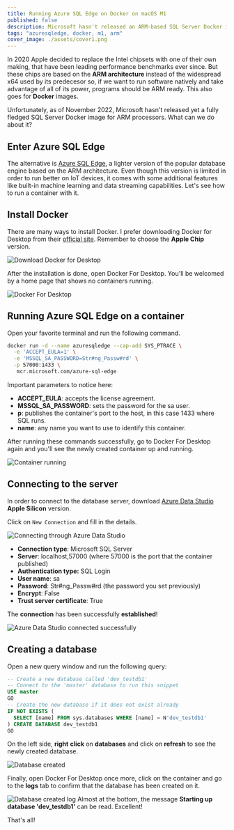 ```yaml
---
title: Running Azure SQL Edge on Docker on macOS M1
published: false
description: Microsoft hasn't released an ARM-based SQL Server Docker image, what can we do on an Apple M1 if we want to run the popular RDBMS on macOS?
tags: "azuresqledge, docker, m1, arm"
cover_image: ./assets/cover1.png
---
```


In 2020 Apple decided to replace the Intel chipsets with one of their own making, that have been leading performance benchmarks ever since. But these chips are based on the **ARM architecture** instead of the widespread x64 used by its predecesor so, if we want to run software natively and take advantage of all of its power, programs should be ARM ready. This also goes for **Docker** images.

Unfortunately, as of November 2022, Microsoft hasn't released yet a fully fledged SQL Server Docker image for ARM processors. What can we do about it?

## Enter Azure SQL Edge

The alternative is [Azure SQL Edge](https://azure.microsoft.com/en-us/products/azure-sql/edge/), a lighter version of the popular database engine based on the ARM architecture. Even though this version is limited in order to run better on IoT devices, it comes with some additional features like built-in machine learning and data streaming capabilities. Let's see how to run a container with it.

## Install Docker

There are many ways to install Docker. I prefer downloading Docker for Desktop from their [official site](https://www.docker.com/products/docker-desktop/). Remember to choose the **Apple Chip** version.

![Download Docker for Desktop](./assets/download-docker-desktop.png)

After the installation is done, open Docker For Desktop. You'll be welcomed by a home page that shows no containers running.

![Docker For Desktop](./assets/docker-for-desktop-installed.png)

## Running Azure SQL Edge on a container

Open your favorite terminal and run the following command.

```bash
docker run -d --name azuresqledge --cap-add SYS_PTRACE \
  -e 'ACCEPT_EULA=1' \
  -e 'MSSQL_SA_PASSWORD=Str#ng_Passw#rd' \
  -p 57000:1433 \
   mcr.microsoft.com/azure-sql-edge
```

Important parameters to notice here:

- **ACCEPT_EULA**: accepts the license agreement.
- **MSSQL_SA_PASSWORD**: sets the password for the sa user.
- **p**: publishes the container's port to the host, in this case 1433 where SQL runs.
- **name**: any name you want to use to identify this container.

After running these commands successfully, go to Docker For Desktop again and you'll see the newly created container up and running.

![Container running](./assets/container-running.png)

## Connecting to the server

In order to connect to the database server, download [Azure Data Studio](https://learn.microsoft.com/sql/azure-data-studio/download-azure-data-studio#download-azure-data-studio) **Apple Silicon** version.

Click on `New Connection` and fill in the details.

![Connecting through Azure Data Studio](./assets/connecting-through-azure-data-studio.png)

- **Connection type**: Microsoft SQL Server
- **Server**: localhost,57000 (where 57000 is the port that the container published)
- **Authentication type:** SQL Login
- **User name**: sa
- **Password**: Str#ng_Passw#rd (the password you set previously)
- **Encrypt**: False
- **Trust server certificate**: True

The **connection** has been successfully **established**!

![Azure Data Studio connected successfully](./assets/azure-data-studio-connected-successfully.png)

## Creating a database

Open a new query window and run the following query:

```sql
-- Create a new database called 'dev_testdb1'
-- Connect to the 'master' database to run this snippet
USE master
GO
-- Create the new database if it does not exist already
IF NOT EXISTS (
  SELECT [name] FROM sys.databases WHERE [name] = N'dev_testdb1'
) CREATE DATABASE dev_testdb1
GO
```

On the left side, **right** **click** on **databases** and click on **refresh** to see the newly created database.

![Database created](./assets/database-created.png)

Finally, open Docker For Desktop once more, click on the container and go to the **logs** tab to confirm that the database has been created on it.

![Database created log](./assets/database-created-logs.png)
Almost at the bottom, the message **Starting up database 'dev_testdb1'** can be read. Excellent!

That's all!
